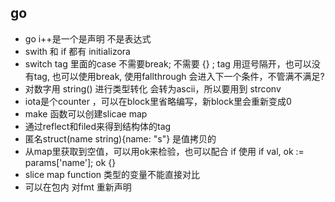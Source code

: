 ## go

- go i++是一个是声明 不是表达式
- swith 和 if 都有 initializora
- switch tag 里面的case 不需要break; 不需要 {} ; tag 用逗号隔开，也可以没有tag, 也可以使用break, 使用fallthrough 会进入下一个条件，不管满不满足?
- 对数字用 string() 进行类型转化 会转为ascii，所以要用到 strconv
- iota是个counter ，可以在block里省略编写，新block里会重新变成0
- make 函数可以创建slicae map
- 通过reflect和filed来得到结构体的tag
- 匿名struct(name string){name: "s"} 是值拷贝的
- 从map里获取到空值，可以用ok来检验，也可以配合 if 使用 if val, ok := params['name']; ok {}
- slice map function 类型的变量不能直接对比
- 可以在包内 对fmt 重新声明